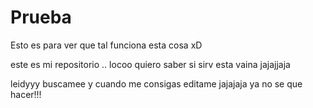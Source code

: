 Prueba
======

Esto es para ver que tal funciona esta cosa xD


este es mi repositorio .. locoo quiero saber si sirv esta vaina jajajjaja


leidyyy buscamee y cuando me consigas editame jajajaja ya no se que hacer!!!
